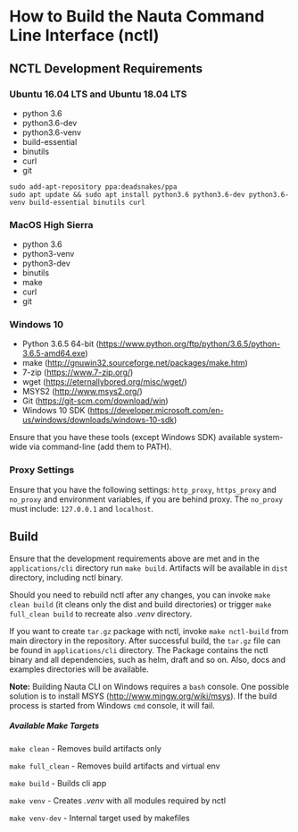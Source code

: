 # How to Build the Nauta Command Line Interface (nctl)

## NCTL Development Requirements

### Ubuntu 16.04 LTS and Ubuntu 18.04 LTS

* python 3.6
* python3.6-dev
* python3.6-venv
* build-essential
* binutils
* curl
* git

```
sudo add-apt-repository ppa:deadsnakes/ppa
sudo apt update && sudo apt install python3.6 python3.6-dev python3.6-venv build-essential binutils curl
```
### MacOS High Sierra
* python 3.6
* python3-venv
* python3-dev
* binutils
* make
* curl
* git

### Windows 10
* Python 3.6.5 64-bit (https://www.python.org/ftp/python/3.6.5/python-3.6.5-amd64.exe)
* make (http://gnuwin32.sourceforge.net/packages/make.htm)
* 7-zip (https://www.7-zip.org/)
* wget (https://eternallybored.org/misc/wget/)
* MSYS2 (http://www.msys2.org/)
* Git (https://git-scm.com/download/win)
* Windows 10 SDK (https://developer.microsoft.com/en-us/windows/downloads/windows-10-sdk)

Ensure that you have these tools (except Windows SDK) available system-wide via command-line (add them to PATH).

### Proxy Settings

Ensure that you have the following settings: `http_proxy`, `https_proxy` and `no_proxy` and environment variables, if you are behind proxy. The `no_proxy` must include: `127.0.0.1` and `localhost`.

## Build

Ensure that the development requirements above are met and in the `applications/cli` directory run `make build`.
Artifacts will be available in `dist` directory, including nctl binary.

Should you need to rebuild nctl after any changes, you can invoke `make clean build` (it cleans only the dist and build directories) or trigger `make full_clean build` to recreate also _.venv_ directory.

If you want to create `tar.gz` package with nctl, invoke `make nctl-build` from main directory in the repository.
After successful build, the `tar.gz` file can be found in `applications/cli` directory. The Package contains the nctl binary and all dependencies, such as helm, draft and so on. Also, docs and examples directories will be available.

**Note:** Building Nauta CLI on Windows requires a `bash` console. One possible solution is to install MSYS (http://www.mingw.org/wiki/msys). If the build process is started from Windows `cmd` console, it will fail. 

##### Available Make Targets

`make clean` - Removes build artifacts only

`make full_clean` - Removes build artifacts and virtual env

`make build` - Builds cli app

`make venv` - Creates _.venv_ with all modules required by nctl

`make venv-dev` - Internal target used by makefiles




